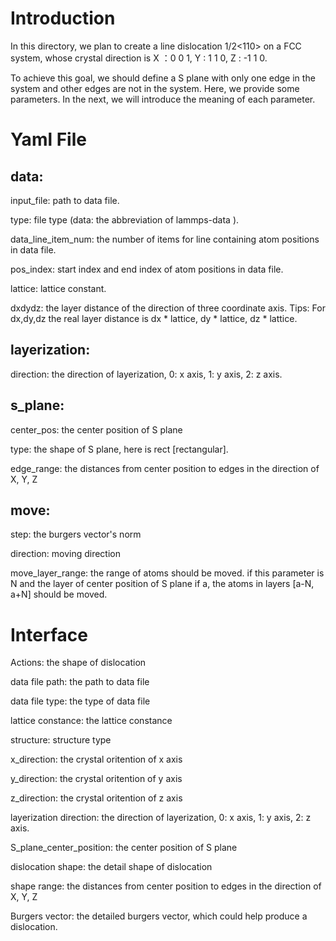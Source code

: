 # Introduction
In this directory, we plan to create a line dislocation 1/2<110> on a FCC system, whose crystal direction is X ：0 0 1, Y : 1 1 0, Z : -1 1 0.

To achieve this goal, we should define a S plane with only one edge in the system and other edges are not in the system. Here, we provide some parameters. In the next, we will introduce the meaning of each parameter.

# Yaml File
## data:
  input_file: path to data file.

  type: file type (data: the abbreviation of lammps-data ).

  data_line_item_num: the number of items for line containing atom positions in data file.

  pos_index: start index and end index of atom positions in data file.

  lattice: lattice constant.

  dxdydz: the layer distance of the direction of three coordinate axis. Tips: For dx,dy,dz the real layer distance is dx * lattice, dy * lattice, dz * lattice.


## layerization:
  direction: the direction of layerization, 0: x axis, 1: y axis, 2: z axis.

## s_plane:
  center_pos: the center position of S plane

  type: the shape of S plane, here is rect [rectangular].

  edge_range: the distances from center position to edges in the direction of X, Y, Z

## move:
  step: the burgers vector's norm

  direction: moving direction

  move_layer_range: the range of atoms should be moved. if this parameter is N and the layer of center position of S plane if a, the atoms in layers [a-N, a+N] should be moved.


# Interface
Actions: the shape of dislocation

data file path: the path to data file

data file type: the type of data file

lattice constance: the lattice constance

structure: structure type

x_direction: the crystal oritention of x axis

y_direction: the crystal oritention of y axis

z_direction: the crystal oritention of z axis

layerization direction: the direction of layerization, 0: x axis, 1: y axis, 2: z axis.

S_plane_center_position: the center position of S plane

dislocation shape: the detail shape of dislocation

shape range: the distances from center position to edges in the direction of X, Y, Z

Burgers vector: the detailed burgers vector, which could help produce a dislocation.

